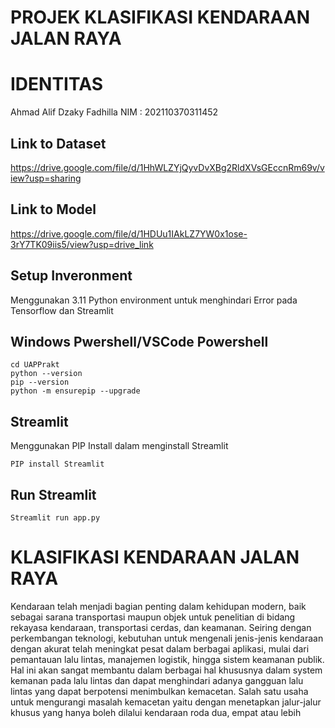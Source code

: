 # PROJEK KLASIFIKASI KENDARAAN JALAN RAYA
# IDENTITAS
Ahmad Alif Dzaky Fadhilla
NIM : 202110370311452
## Link to Dataset
https://drive.google.com/file/d/1HhWLZYjQyvDvXBg2RldXVsGEccnRm69v/view?usp=sharing
## Link to Model
https://drive.google.com/file/d/1HDUu1IAkLZ7YW0x1ose-3rY7TK09iis5/view?usp=drive_link
## Setup Inveronment
Menggunakan 3.11 Python environment untuk menghindari Error pada Tensorflow dan Streamlit
## Windows Pwershell/VSCode Powershell
```
cd UAPPrakt
python --version
pip --version
python -m ensurepip --upgrade
```
## Streamlit
Menggunakan PIP Install dalam menginstall Streamlit
```
PIP install Streamlit
```
## Run Streamlit
```
Streamlit run app.py
```
# KLASIFIKASI KENDARAAN JALAN RAYA
Kendaraan telah menjadi bagian penting dalam kehidupan modern, baik sebagai sarana transportasi maupun objek untuk penelitian di bidang rekayasa kendaraan, transportasi cerdas, dan keamanan. Seiring dengan perkembangan teknologi, kebutuhan untuk mengenali jenis-jenis kendaraan dengan akurat telah meningkat pesat dalam berbagai aplikasi, mulai dari pemantauan lalu lintas, manajemen logistik, hingga sistem keamanan publik. Hal ini akan sangat membantu dalam berbagai hal khususnya dalam system kemanan pada lalu lintas dan dapat menghindari adanya gangguan lalu lintas yang dapat berpotensi menimbulkan kemacetan. Salah satu usaha untuk mengurangi masalah kemacetan yaitu dengan menetapkan jalur-jalur khusus yang hanya boleh dilalui kendaraan roda dua, empat atau lebih

